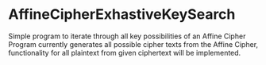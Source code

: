 # AffineCipherExhastiveKeySearch

Simple program to iterate through all key possibilities of an Affine Cipher
Program currently generates all possible cipher texts from the Affine Cipher, 
functionality for all plaintext from given ciphertext will be implemented.
